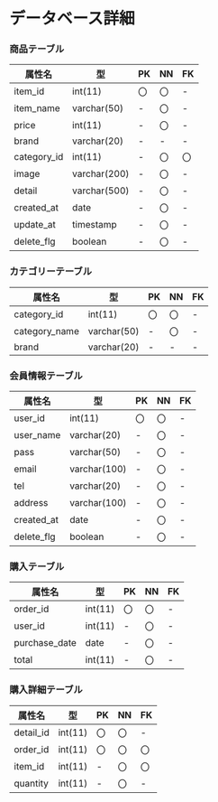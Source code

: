 # データベース詳細

### 商品テーブル
|属性名|型|PK|NN|FK|
|-----|--|--|--|--|
|item_id|int(11)|〇|〇|-|
|item_name|varchar(50)|-|〇|-|
|price|int(11)|-|〇|-|
|brand|varchar(20)|-|-|-|
|category_id|int(11)|-|〇|〇|
|image|varchar(200)|-|〇|-|
|detail|varchar(500)|-|〇|-|
|created_at|date|-|〇|-|
|update_at|timestamp|-|〇|-|
|delete_flg|boolean|-|〇|-|

### カテゴリーテーブル
|属性名|型|PK|NN|FK|
|-----|--|--|--|--|
|category_id|int(11)|〇|〇|-|
|category_name|varchar(50)|-|〇|-|
|brand|varchar(20)|-|-|-|

### 会員情報テーブル
|属性名|型|PK|NN|FK|
|-----|--|--|--|--|
|user_id|int(11)|〇|〇|-|
|user_name|varchar(20)|-|〇|-|
|pass|varchar(50)|-|〇|-|
|email|varchar(100)|-|〇|-|
|tel|varchar(20)|-|〇|-|
|address|varchar(100)|-|〇|-|
|created_at|date|-|〇|-|
|delete_flg|boolean|-|〇|-|

### 購入テーブル
|属性名|型|PK|NN|FK|
|-----|--|--|--|--|
|order_id|int(11)|〇|〇|-|
|user_id|int(11)|-|〇|-|
|purchase_date|date|-|〇|-|
|total|int(11)|-|〇|-|

### 購入詳細テーブル
|属性名|型|PK|NN|FK|
|-----|--|--|--|--|
|detail_id|int(11)|〇|〇|-|
|order_id|int(11)|〇|〇|〇|
|item_id|int(11)|-|〇|〇|
|quantity|int(11)|-|〇|-|

